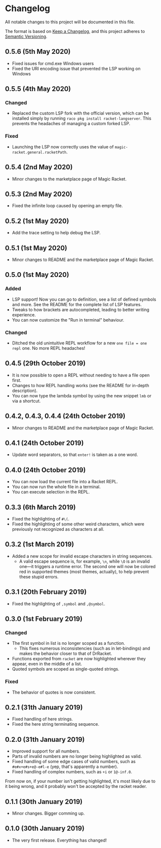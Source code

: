 # Changelog

All notable changes to this project will be documented in this file.

The format is based on [Keep a Changelog](https://keepachangelog.com/en/1.0.0/),
and this project adheres to [Semantic Versioning](https://semver.org/spec/v2.0.0.html).

## 0.5.6 (5th May 2020)

- Fixed issues for cmd.exe Windows users
- Fixed the URI encoding issue that prevented the LSP working on Windows

## 0.5.5 (4th May 2020)

### Changed
- Replaced the custom LSP fork with the official version, which can be installed simply by running `raco pkg install racket-langserver`. This prevents the headaches of managing a custom forked LSP.

### Fixed
- Launching the LSP now correctly uses the value of `magic-racket.general.racketPath`.

## 0.5.4 (2nd May 2020)

- Minor changes to the marketplace page of Magic Racket.

## 0.5.3 (2nd May 2020)

- Fixed the infinite loop caused by opening an empty file.

## 0.5.2 (1st May 2020)

- Add the trace setting to help debug the LSP.

## 0.5.1 (1st May 2020)

- Minor changes to README and the marketplace page of Magic Racket.

## 0.5.0 (1st May 2020)

### Added

- LSP support! Now you can go to definition, see a list of defined symbols and more. See the README for the complete list of LSP features.
- Tweaks to how brackets are autocompleted, leading to better writing experience.
- You can now customize the "Run in terminal" behaviour.

### Changed

- Ditched the old unintuitive REPL workflow for a new `one file = one repl` one. No more REPL headaches!

## 0.4.5 (29th October 2019)

- It is now possible to open a REPL without needing to have a file open first.
- Changes to how REPL handling works (see the README for in-depth description).
- You can now type the lambda symbol by using the new snippet `lmb` or via a shortcut.

## 0.4.2, 0.4.3, 0.4.4 (24th October 2019)

- Minor changes to README and the marketplace page of Magic Racket.

## 0.4.1 (24th October 2019)

- Update word separators, so that `enter!` is taken as a one word.

## 0.4.0 (24th October 2019)

- You can now load the current file into a Racket REPL.
- You can now run the whole file in a terminal.
- You can execute selection in the REPL.

## 0.3.3 (6th March 2019)

- Fixed the highlighting of `#\(`.
- Fixed the highlighting of some other weird characters, which were previously not recognized as characters at all.

## 0.3.2 (1st March 2019)

- Added a new scope for invalid escape characters in string sequences.
  - A valid escape sequence is, for example, `\n`, while `\O` is an invalid one—it triggers a runtime error. The second one will now be colored red in supported themes (most themes, actually), to help prevent these stupid errors.

## 0.3.1 (20th February 2019)

- Fixed the highlighting of `,symbol` and `,@symbol`.

## 0.3.0 (1st February 2019)

### Changed

- The first symbol in list is no longer scoped as a function.
  - This fixes numerous inconsistencies (such as in let-bindings) and makes the behavior closer to that of DrRacket.
- Functions exported from `racket` are now highlighted wherever they appear, even in the middle of a list.
- Quoted symbols are scoped as single-quoted strings.

### Fixed

- The behavior of quotes is now consistent.

## 0.2.1 (31th January 2019)

- Fixed handling of here strings.
- Fixed the here string terminating sequence.

## 0.2.0 (31th January 2019)

- Improved support for all numbers.
- Parts of invalid numbers are no longer being highlighted as valid.
- Fixed handling of some edge cases of valid numbers, such as `#e#x+e#s+e@-e#l-e` (yep, that's apparently a number).
- Fixed handling of complex numbers, such as `+i` or `1@-inf.0`.

From now on, if your number isn't getting highlighted, it's most likely due to it being wrong, and it probably won't be accepted by the racket reader.

## 0.1.1 (30th January 2019)

- Minor changes. Bigger comming up.

## 0.1.0 (30th January 2019)

- The very first release. Everything has changed!

